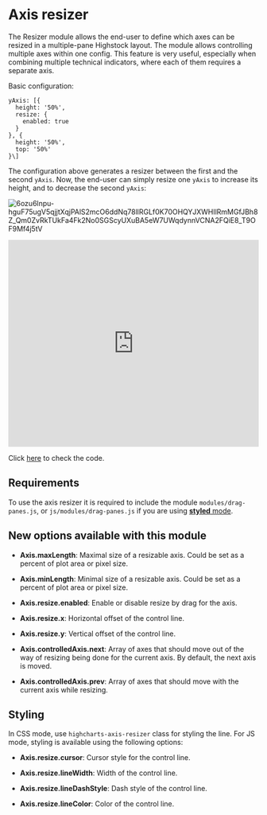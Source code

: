 Axis resizer
===

The Resizer module allows the end-user to define which axes can be resized in a multiple-pane Highstock layout. The module allows controlling multiple axes within one config. This feature is very useful, especially when combining multiple technical indicators, where each of them requires a separate axis.

Basic configuration:

    
    yAxis: [{
      height: '50%',
      resize: {
        enabled: true
      }
    }, {
      height: '50%',
      top: '50%'
    }\]
    

The configuration above generates a resizer between the first and the second `yAxis`. Now, the end-user can simply resize one `yAxis` to increase its height, and to decrease the second `yAxis`:

![6ozu6lnpu-hguF75ugV5qjjtXqjPAlS2mcO6ddNq78llRGLf0K70OHQYJXWHIlRmMGfJBh8Z_Qm0ZvRkTUkFa4Fk2No0SGScyUXuBA5eW7UWqdynnVCNA2FQiE8_T9OF9Mf4j5tV](https://lh5.googleusercontent.com/6ozu6lnpu-hguF75ugV5qjjtXqjPAlS2mcO6ddNq78llRGLf0K70OHQYJXWHIlRmMGfJBh8Z_Qm0ZvRkTUkFa4Fk2No0SGScyUXuBA5eW7UWqdynnVCNA2FQiE8_T9OF9Mf4j5tV)

<iframe width="320" height="240" style="width: 100%; height: 416px; border: none;" src=https://www.highcharts.com/samples/view.php?path=stock/demo/candlestick-and-volume></iframe>

Click [here](http://jsfiddle.net/gh/get/library/pure/highcharts/highcharts/tree/master/samples/stock/demo/candlestick-and-volume/) to check the code.

Requirements
------------

To use the axis resizer it is required to include the module `modules/drag-panes.js`, or `js/modules/drag-panes.js` if you are using [**styled** mode](docs/chart-design-and-style/style-by-css).

New options available with this module
--------------------------------------

*   **Axis.maxLength**: Maximal size of a resizable axis. Could be set as a percent of plot area or pixel size.
    
*   **Axis.minLength**: Minimal size of a resizable axis. Could be set as a percent of plot area or pixel size.
    
*   **Axis.resize.enabled**: Enable or disable resize by drag for the axis.
    
*   **Axis.resize.x**: Horizontal offset of the control line.
    
*   **Axis.resize.y**: Vertical offset of the control line.
    
*   **Axis.controlledAxis.next**: Array of axes that should move out of the way of resizing being done for the current axis. By default, the next axis is moved.
    
*   **Axis.controlledAxis.prev**: Array of axes that should move with the current axis while resizing.
    

Styling
-------

In CSS mode, use `highcharts-axis-resizer` class for styling the line. For JS mode, styling is available using the following options:

*   **Axis.resize.cursor**: Cursor style for the control line.
    
*   **Axis.resize.lineWidth**: Width of the control line.
    
*   **Axis.resize.lineDashStyle**: Dash style of the control line.
    
*   **Axis.resize.lineColor**: Color of the control line.
